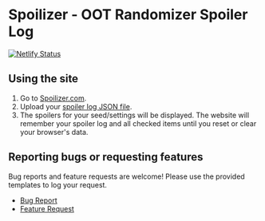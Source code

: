 # Spoilizer - OOT Randomizer Spoiler Log

[![Netlify Status](https://api.netlify.com/api/v1/badges/67e7d7ad-e338-40f3-aabd-bc718aae5204/deploy-status)](https://app.netlify.com/sites/spoilizer/deploys)

## Using the site
1. Go to [Spoilizer.com](https://spoilizer.com/).
2. Upload your [spoiler log JSON file](https://wiki.ootrandomizer.com/index.php?title=Frequently_Asked_Questions#How_Do_I_Find_My_Spoiler_Log_Again.3F).
3. The spoilers for your seed/settings will be displayed. The website will remember your spoiler log and all checked items until you reset or clear your browser's data.

## Reporting bugs or requesting features
Bug reports and feature requests are welcome! Please use the provided templates to log your request.
* [Bug Report](https://github.com/amickael/spoilizer/issues/new?template=bug_report.md)
* [Feature Request](https://github.com/amickael/spoilizer/issues/new?template=feature_request.md)
